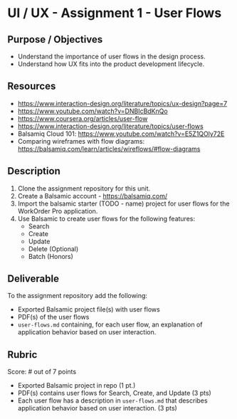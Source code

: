 # UI / UX - Assignment 1 - User Flows

## Purpose / Objectives

- Understand the importance of user flows in the design process. 
- Understand how UX fits into the product development lifecycle. 

## Resources

- https://www.interaction-design.org/literature/topics/ux-design?page=7 
- https://www.youtube.com/watch?v=DNBIcBdKnQo 
- https://www.coursera.org/articles/user-flow 
- https://www.interaction-design.org/literature/topics/user-flows 
- Balsamiq Cloud 101: https://www.youtube.com/watch?v=E5Z1QOly72E
- Comparing wireframes with flow diagrams: https://balsamiq.com/learn/articles/wireflows/#flow-diagrams  

## Description

1. Clone the assignment repository for this unit.
2. Create a Balsamic account - https://balsamiq.com/
3. Import the balsamic starter (TODO - name) project for user flows for the WorkOrder Pro application.
4. Use Balsamic to create user flows for the following features:
    - Search
    - Create
    - Update
    - Delete (Optional)
    - Batch (Honors)

## Deliverable

To the assignment repository add the following:
- Exported Balsamic project file(s) with user flows
- PDF(s) of the user flows
- `user-flows.md` containing, for each user flow, an explanation of application behavior based on user interaction.

## Rubric 

Score: # out of 7 points

- Exported Balsamic project in repo (1 pt.)
- PDF(s) contains user flows for Search, Create, and Update (3 pts)
- Each user flow has a description in `user-flows.md` that describes application behavior based on user interaction. (3 pts)
